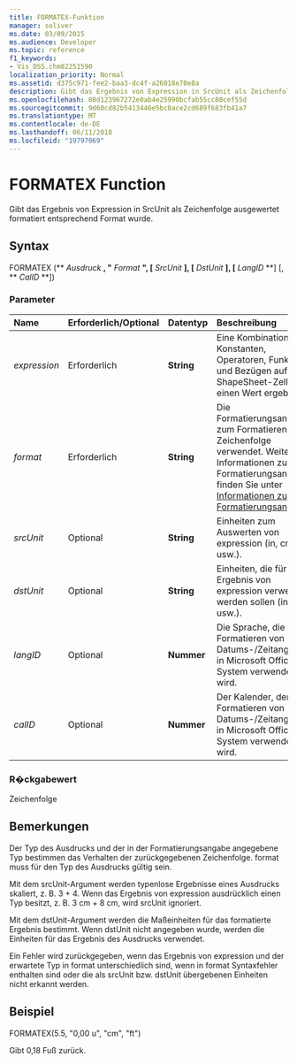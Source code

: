 ```yaml
---
title: FORMATEX-Funktion
manager: soliver
ms.date: 03/09/2015
ms.audience: Developer
ms.topic: reference
f1_keywords:
- Vis_DSS.chm82251590
localization_priority: Normal
ms.assetid: d375c971-fee2-baa3-dc4f-a26018e70e8a
description: Gibt das Ergebnis von Expression in SrcUnit als Zeichenfolge ausgewertet formatiert entsprechend Format wurde.
ms.openlocfilehash: 08d123967272e0ab4e25990bcfab55cc80cef55d
ms.sourcegitcommit: 9d60cd82b5413446e5bc8ace2cd689f683fb41a7
ms.translationtype: MT
ms.contentlocale: de-DE
ms.lasthandoff: 06/11/2018
ms.locfileid: "19797069"
---
```

# <a name="formatex-function"></a>FORMATEX Function

Gibt das Ergebnis von Expression in SrcUnit als Zeichenfolge ausgewertet formatiert entsprechend Format wurde.
  
## <a name="syntax"></a>Syntax

FORMATEX (** *Ausdruck* **, "** *Format* **", [** *SrcUnit* **], [** *DstUnit* **], [** *LangID* **] [, ** *CalID* **]) 
  
### <a name="parameters"></a>Parameter

|**Name**|**Erforderlich/Optional**|**Datentyp**|**Beschreibung**|
|:-----|:-----|:-----|:-----|
| _expression_ <br/> |Erforderlich  <br/> |**String** <br/> |Eine Kombination aus Konstanten, Operatoren, Funktionen und Bezügen auf ShapeSheet-Zellen, die einen Wert ergeben.  <br/> |
| _format_ <br/> |Erforderlich  <br/> |**String** <br/> |Die Formatierungsangabe zum Formatieren der Zeichenfolge verwendet. Weitere Informationen zu Formatierungsangaben finden Sie unter [Informationen zu Formatierungsangaben](about-format-pictures.md).  <br/> |
| _srcUnit_ <br/> |Optional  <br/> |**String** <br/> | Einheiten zum Auswerten von expression (in, cm usw.).  <br/> |
| _dstUnit_ <br/> |Optional  <br/> |**String** <br/> |Einheiten, die für das Ergebnis von expression verwendet werden sollen (in, cm usw.).  <br/> |
| _langID_ <br/> |Optional  <br/> |**Nummer** <br/> |Die Sprache, die beim Formatieren von Datums-/Zeitangaben in Microsoft Office System verwendet wird.  <br/> |
| _calID_ <br/> |Optional  <br/> |**Nummer** <br/> |Der Kalender, der beim Formatieren von Datums-/Zeitangaben in Microsoft Office System verwendet wird.  <br/> |
   
### <a name="return-value"></a>R�ckgabewert

Zeichenfolge
  
## <a name="remarks"></a>Bemerkungen

Der Typ des Ausdrucks und der in der Formatierungsangabe angegebene Typ bestimmen das Verhalten der zurückgegebenen Zeichenfolge. format muss für den Typ des Ausdrucks gültig sein.
  
Mit dem srcUnit-Argument werden typenlose Ergebnisse eines Ausdrucks skaliert, z. B. 3 + 4. Wenn das Ergebnis von expression ausdrücklich einen Typ besitzt, z. B. 3 cm + 8 cm, wird srcUnit ignoriert.
  
Mit dem dstUnit-Argument werden die Maßeinheiten für das formatierte Ergebnis bestimmt. Wenn dstUnit nicht angegeben wurde, werden die Einheiten für das Ergebnis des Ausdrucks verwendet.
  
Ein Fehler wird zurückgegeben, wenn das Ergebnis von expression und der erwartete Typ in format unterschiedlich sind, wenn in format Syntaxfehler enthalten sind oder die als srcUnit bzw. dstUnit übergebenen Einheiten nicht erkannt werden.
  
## <a name="example"></a>Beispiel

FORMATEX(5.5, "0,00 u", "cm", "ft") 
  
Gibt 0,18 Fuß zurück. 
  

